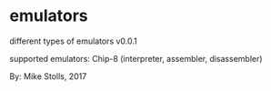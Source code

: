 # emulators
different types of emulators
v0.0.1

supported emulators:
Chip-8 (interpreter, assembler, disassembler)

By: Mike Stolls, 2017